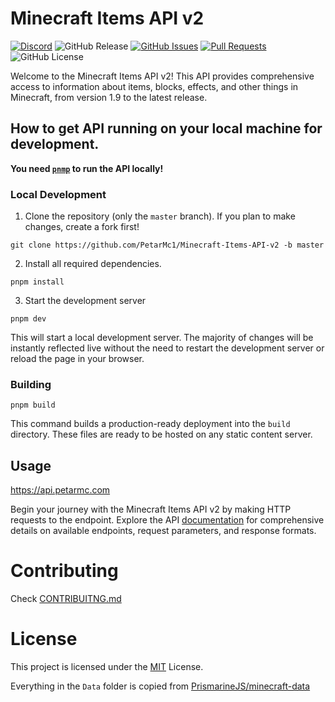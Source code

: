 # Minecraft Items API v2
[![Discord](https://img.shields.io/discord/1217057211575042058?logo=Discord&label=Discord&color=blue)](https://discord.gg/8Ab2uuqSYE)
![GitHub Release](https://img.shields.io/github/v/release/PetarMc1/Minecraft-Items-API-v2?include_prereleases&logo=github&color=red)
[![GitHub Issues](https://img.shields.io/github/issues/PetarMc1/Minecraft-Items-API-v2?logo=github)](https://github.com/PetarMc1/Minecraft-Items-API-v2/issues) 
[![Pull Requests](https://img.shields.io/github/issues-pr/PetarMc1/Minecraft-Items-API-v2?logo=github)](https://github.com/PetarMc1/Minecraft-Items-API-v2/pulls)
![GitHub License](https://img.shields.io/github/license/PetarMc1/Minecraft-Items-API-v2%20?color=blue)


Welcome to the Minecraft Items API v2! This API provides comprehensive access to information about items, blocks, effects, and other things in Minecraft, from version 1.9 to the latest release.


## How to get API running on your local machine for development.

**You need [`pnmp`](https://pnpm.io) to run the API locally!**

### Local Development

1. Clone the repository (only the `master` branch). If you plan to make changes, create a fork first!

```
git clone https://github.com/PetarMc1/Minecraft-Items-API-v2 -b master
```

2. Install all required dependencies.

```
pnpm install
```

3. Start the development server

```
pnpm dev
```

This will start a local development server. The majority of changes will
be instantly reflected live without the need to restart the development server or reload the page in
your browser.

### Building

```
pnpm build
```

This command builds a production-ready deployment into the `build` directory. These files are ready
to be hosted on any static content server.


## Usage
https://api.petarmc.com

Begin your journey with the Minecraft Items API v2 by making HTTP requests to the endpoint. Explore the API [documentation](https://docs.petarmc.com/api/available-endpoints) for comprehensive details on available endpoints, request parameters, and response formats.

# Contributing
Check [CONTRIBUITNG.md](/CONTRIBUTING.md)

# License
This project is licensed under the [MIT](/LICENCE) License.

Everything in the `Data` folder is copied from [PrismarineJS/minecraft-data](https://github.com/PrismarineJS/minecraft-data)
